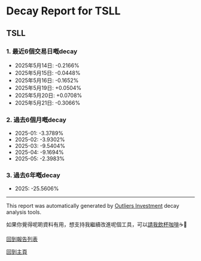 # Decay Report for TSLL

## TSLL

### 1. 最近6個交易日嘅decay

- 2025年5月14日: -0.2166%
- 2025年5月15日: -0.0448%
- 2025年5月16日: -0.1652%
- 2025年5月19日: +0.0504%
- 2025年5月20日: +0.0708%
- 2025年5月21日: -0.3066%

### 2. 過去6個月嘅decay

- 2025-01: -3.3789%
- 2025-02: -3.9302%
- 2025-03: -9.5404%
- 2025-04: -9.1694%
- 2025-05: -2.3983%

### 3. 過去6年嘅decay

- 2025: -25.5606%

------------------------------
This report was automatically generated by [Outliers Investment](https://outliersecon.github.io/Outliers-Investment/) decay analysis tools.

如果你覺得呢啲資料有用，想支持我繼續改進呢個工具，可以[請我飲杯咖啡](https://buymeacoffee.com/outliersecon)☕🙏

[回到報告列表](https://outliersecon.github.io/Outliers-Investment/reports/reports_public)

[回到主頁](https://outliersecon.github.io/Outliers-Investment/)